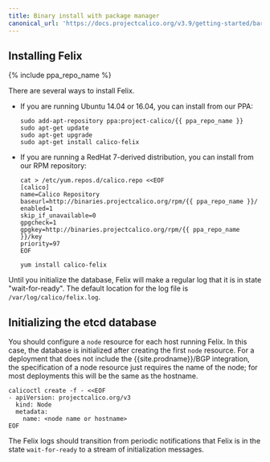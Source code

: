 ```yaml
---
title: Binary install with package manager
canonical_url: 'https://docs.projectcalico.org/v3.9/getting-started/bare-metal/installation/binary-mgr'
---
```


## Installing Felix

{% include ppa_repo_name %}

There are several ways to install Felix.

-   If you are running Ubuntu 14.04 or 16.04, you can install from our PPA:

        sudo add-apt-repository ppa:project-calico/{{ ppa_repo_name }}
        sudo apt-get update
        sudo apt-get upgrade
        sudo apt-get install calico-felix

-   If you are running a RedHat 7-derived distribution, you can install
    from our RPM repository:

        cat > /etc/yum.repos.d/calico.repo <<EOF
        [calico]
        name=Calico Repository
        baseurl=http://binaries.projectcalico.org/rpm/{{ ppa_repo_name }}/
        enabled=1
        skip_if_unavailable=0
        gpgcheck=1
        gpgkey=http://binaries.projectcalico.org/rpm/{{ ppa_repo_name }}/key
        priority=97
        EOF

        yum install calico-felix


Until you initialize the database, Felix will make a regular log that it
is in state "wait-for-ready". The default location for the log file is
`/var/log/calico/felix.log`.

## Initializing the etcd database

You should configure a `node` resource for each
host running Felix.  In this case, the database is initialized after
creating the first `node` resource.  For a deployment that does not include
the {{site.prodname}}/BGP integration, the specification of a node resource just
requires the name of the node; for most deployments this will be the same as the
hostname.

```
calicoctl create -f - <<EOF
- apiVersion: projectcalico.org/v3
  kind: Node
  metadata:
    name: <node name or hostname>
EOF
```

The Felix logs should transition from periodic notifications
that Felix is in the state `wait-for-ready` to a stream of initialization
messages.
